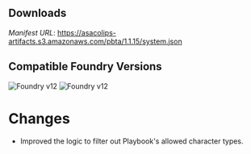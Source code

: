 ## Downloads
_Manifest URL_: https://asacolips-artifacts.s3.amazonaws.com/pbta/1.1.15/system.json

## Compatible Foundry Versions
![Foundry v12](https://img.shields.io/badge/Foundry-v12-green) ![Foundry v12](https://img.shields.io/badge/Foundry-v12-orange)

# Changes
- Improved the logic to filter out Playbook's allowed character types.
